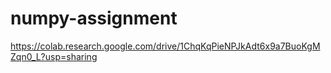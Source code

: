 # numpy-assignment
https://colab.research.google.com/drive/1ChqKqPieNPJkAdt6x9a7BuoKgMZqn0_L?usp=sharing
